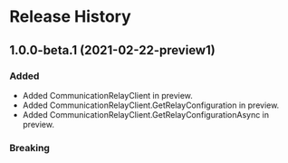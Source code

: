 # Release History

## 1.0.0-beta.1 (2021-02-22-preview1)

### Added
- Added CommunicationRelayClient in preview.
- Added CommunicationRelayClient.GetRelayConfiguration in preview.
- Added CommunicationRelayClient.GetRelayConfigurationAsync in preview.

### Breaking

<!-- LINKS -->
[read_me]: https://github.com/Azure/azure-sdk-for-net/blob/master/sdk/communication/Azure.Communication.NetworkTraversal/README.md
